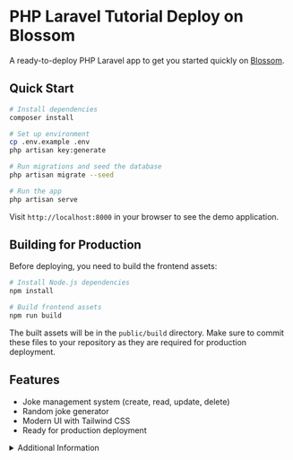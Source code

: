 # PHP Laravel Tutorial Deploy on Blossom

A ready-to-deploy PHP Laravel app to get you started quickly on [Blossom](https://blossom-cloud.com).

## Quick Start

```bash
# Install dependencies
composer install

# Set up environment
cp .env.example .env
php artisan key:generate

# Run migrations and seed the database
php artisan migrate --seed

# Run the app
php artisan serve
```

Visit `http://localhost:8000` in your browser to see the demo application.

## Building for Production

Before deploying, you need to build the frontend assets:

```bash
# Install Node.js dependencies
npm install

# Build frontend assets
npm run build
```

The built assets will be in the `public/build` directory. Make sure to commit these files to your repository as they are required for production deployment.

## Features

- Joke management system (create, read, update, delete)
- Random joke generator
- Modern UI with Tailwind CSS
- Ready for production deployment

<details>
<summary>Additional Information</summary>

### Environment Variables
- `APP_NAME`: Application name (default: Laravel)
- `APP_ENV`: Environment (local, production)
- `APP_DEBUG`: Enable debug mode (true/false)
- `DB_CONNECTION`: Database connection (pgsql, mysql, sqlite)
- `DB_HOST`: Database host
- `DB_PORT`: Database port
- `DB_DATABASE`: Database name
- `DB_USERNAME`: Database username
- `DB_PASSWORD`: Database password

### API Endpoints
```bash
# Get all jokes
curl http://localhost:8000/api/jokes

# Get a random joke
curl http://localhost:8000/api/jokes/random

# Create a new joke
curl -X POST -H "Content-Type: application/json" \
     -d '{"content":"Why did the scarecrow win an award? Because he was outstanding in his field!","author":"Farm Humor","category":"dad jokes"}' \
     http://localhost:8000/api/jokes
```
</details>
